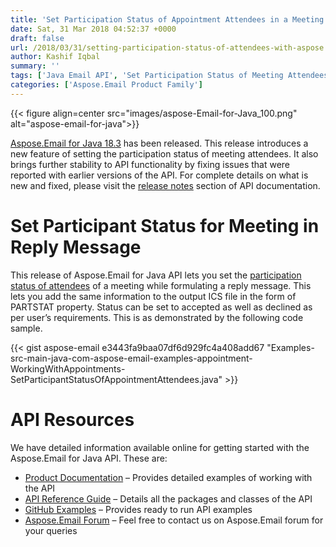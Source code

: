 ```yaml
---
title: 'Set Participation Status of Appointment Attendees in a Meeting using Java'
date: Sat, 31 Mar 2018 04:52:37 +0000
draft: false
url: /2018/03/31/setting-participation-status-of-attendees-with-aspose.email-for-java-18.3/
author: Kashif Iqbal
summary: ''
tags: ['Java Email API', 'Set Participation Status of Meeting Attendees', 'set the participation status of appointment attendees']
categories: ['Aspose.Email Product Family']
---
```




{{< figure align=center src="images/aspose-Email-for-Java_100.png" alt="aspose-email-for-java">}}


[Aspose.Email for Java 18.3][1] has been released. This release introduces a new feature of setting the participation status of meeting attendees. It also brings further stability to API functionality by fixing issues that were reported with earlier versions of the API. For complete details on what is new and fixed, please visit the [release notes][2] section of API documentation.

# Set Participant Status for Meeting in Reply Message

This release of Aspose.Email for Java API lets you set the [participation status of attendees][3] of a meeting while formulating a reply message. This lets you add the same information to the output ICS file in the form of PARTSTAT property. Status can be set to accepted as well as declined as per user’s requirements. This is as demonstrated by the following code sample.

{{< gist aspose-email e3443fa9baa07df6d929fc4a408add67 "Examples-src-main-java-com-aspose-email-examples-appointment-WorkingWithAppointments-SetParticipantStatusOfAppointmentAttendees.java" >}}

# API Resources

We have detailed information available online for getting started with the Aspose.Email for Java API. These are:

*   [Product Documentation][4] – Provides detailed examples of working with the API
*   [API Reference Guide][5] – Details all the packages and classes of the API
*   [GitHub Examples][6] – Provides ready to run API examples
*   [Aspose.Email Forum][7] – Feel free to contact us on Aspose.Email forum for your queries




[1]: http://maven.aspose.com/repository/simple/ext-release-local/com/aspose/aspose-email/18.3/
[2]: https://docs.aspose.com/display/emailjava/Aspose.Email+for+Java+18.3+Release+Notes
[3]: https://docs.aspose.com/display/emailjava/Working+with+Appointments#WorkingwithAppointments-SetParticipantsStatusofAppointmentAttendees
[4]: https://docs.aspose.com/display/emailjava/Home
[5]: https://apireference.aspose.com/java/email
[6]: https://github.com/aspose-email/Aspose.Email-for-Java
[7]: https://forum.aspose.com/c/email




